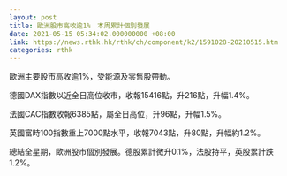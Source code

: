 ```yaml
---
layout: post
title: 歐洲股市高收逾1%　本周累計個別發展
date: 2021-05-15 05:34:02.000000000 +08:00
link: https://news.rthk.hk/rthk/ch/component/k2/1591028-20210515.htm
categories: rthk
---
```


歐洲主要股市高收逾1%，受能源及零售股帶動。

德國DAX指數以近全日高位收市，收報15416點，升216點，升幅1.4%。

法國CAC指數收報6385點，屬全日高位，升96點，升幅1.5%。

英國富時100指數重上7000點水平，收報7043點，升80點，升幅約1.2%。

總結全星期，歐洲股市個別發展。德股累計微升0.1%，法股持平，英股累計跌1.2%。
